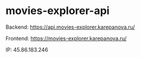 # movies-explorer-api

Backend: https://api.movies-explorer.karepanova.ru/

Frontend: https://movies-explorer.karepanova.ru/

IP: 45.86.183.246



